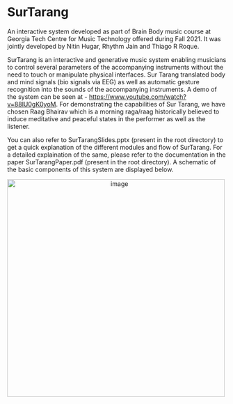 # SurTarang
An interactive system developed as part of Brain Body music course at Georgia Tech Centre for Music Technology offered during Fall 2021. It was jointly developed by Nitin Hugar, Rhythm Jain and Thiago R Roque. 

SurTarang is an interactive and generative music system enabling musicians to control several parameters of the accompanying instruments without the need to touch or manipulate physical interfaces. Sur Tarang translated body and mind signals (bio signals via EEG) as well as automatic gesture recognition into the sounds of the accompanying instruments. A demo of the system can be seen at - https://www.youtube.com/watch?v=88lU0gK0yoM. For demonstrating the capabilities of Sur Tarang, we have chosen Raag Bhairav which is a morning raga/raag historically believed to induce meditative and peaceful states in the performer as well as the listener. 

You can also refer to SurTarangSlides.pptx (present in the root directory) to get a quick explanation of the different modules and flow of SurTarang. For a detailed explaination of the same, please refer to the documentation in the paper SurTarangPaper.pdf (present in the root directory). A schematic of the basic components of this system are displayed below.
<style type="text/css">
.centerImage
{
 text-align:center;
 display:block;
}
</style>
<img width = "500" alt="image" class="centerImage" src="https://user-images.githubusercontent.com/78115400/154269070-3388a37b-250c-4830-8714-f891a9bd651a.png">
